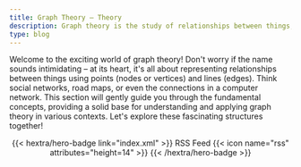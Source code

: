 ```yaml
---
title: Graph Theory – Theory
description: Graph theory is the study of relationships between things, represented as points (nodes) connected by lines (edges), allowing us to model and solve problems involving networks and connections.
type: blog
---
```


Welcome to the exciting world of graph theory!  Don't worry if the name sounds intimidating – at its heart, it's all about representing relationships between things using points (nodes or vertices) and lines (edges). Think social networks, road maps, or even the connections in a computer network. This section will gently guide you through the fundamental concepts, providing a solid base for understanding and applying graph theory in various contexts.  Let's explore these fascinating structures together!

<div style="text-align: center; margin-top: 1em;">
{{< hextra/hero-badge link="index.xml" >}}
  <span>RSS Feed</span>
  {{< icon name="rss" attributes="height=14" >}}
{{< /hextra/hero-badge >}}
</div>
